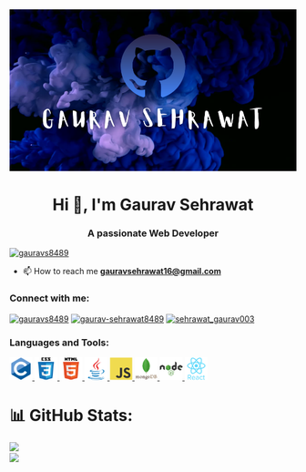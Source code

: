 <img src="images/header.png"/>
<h1 align="center">Hi 👋, I'm Gaurav Sehrawat</h1>
<h3 align="center">A passionate Web Developer</h3>

<p align="left"> <a href="https://twitter.com/gauravs8489" target="blank"><img src="https://img.shields.io/twitter/follow/gauravs8489?logo=twitter&style=for-the-badge" alt="gauravs8489" /></a> </p>



- 📫 How to reach me **gauravsehrawat16@gmail.com**

<h3 align="left">Connect with me:</h3>
<p align="left">
<a href="https://twitter.com/gauravs8489" target="blank"><img align="center" src="https://raw.githubusercontent.com/rahuldkjain/github-profile-readme-generator/master/src/images/icons/Social/twitter.svg" alt="gauravs8489" height="30" width="40" /></a>
<a href="https://linkedin.com/in/gaurav-sehrawat8489" target="blank"><img align="center" src="https://raw.githubusercontent.com/rahuldkjain/github-profile-readme-generator/master/src/images/icons/Social/linked-in-alt.svg" alt="gaurav-sehrawat8489" height="30" width="40" /></a>
<a href="https://instagram.com/sehrawat_gaurav003" target="blank"><img align="center" src="https://raw.githubusercontent.com/rahuldkjain/github-profile-readme-generator/master/src/images/icons/Social/instagram.svg" alt="sehrawat_gaurav003" height="30" width="40" /></a>
</p>

<h3 align="left">Languages and Tools:</h3>
<p align="left"> <a href="https://www.cprogramming.com/" target="_blank" rel="noreferrer"> <img src="https://raw.githubusercontent.com/devicons/devicon/master/icons/c/c-original.svg" alt="c" width="40" height="40"/> </a> <a href="https://www.w3schools.com/css/" target="_blank" rel="noreferrer"> <img src="https://raw.githubusercontent.com/devicons/devicon/master/icons/css3/css3-original-wordmark.svg" alt="css3" width="40" height="40"/> </a> <a href="https://www.w3.org/html/" target="_blank" rel="noreferrer"> <img src="https://raw.githubusercontent.com/devicons/devicon/master/icons/html5/html5-original-wordmark.svg" alt="html5" width="40" height="40"/> </a> <a href="https://www.java.com" target="_blank" rel="noreferrer"> <img src="https://raw.githubusercontent.com/devicons/devicon/master/icons/java/java-original.svg" alt="java" width="40" height="40"/> </a> <a href="https://developer.mozilla.org/en-US/docs/Web/JavaScript" target="_blank" rel="noreferrer"> <img src="https://raw.githubusercontent.com/devicons/devicon/master/icons/javascript/javascript-original.svg" alt="javascript" width="40" height="40"/> </a> <a href="https://www.mongodb.com/" target="_blank" rel="noreferrer"> <img src="https://raw.githubusercontent.com/devicons/devicon/master/icons/mongodb/mongodb-original-wordmark.svg" alt="mongodb" width="40" height="40"/> </a> <a href="https://nodejs.org" target="_blank" rel="noreferrer"> <img src="https://raw.githubusercontent.com/devicons/devicon/master/icons/nodejs/nodejs-original-wordmark.svg" alt="nodejs" width="40" height="40"/> </a> <a href="https://reactjs.org/" target="_blank" rel="noreferrer"> <img src="https://raw.githubusercontent.com/devicons/devicon/master/icons/react/react-original-wordmark.svg" alt="react" width="40" height="40"/> </a> </p>


# 📊 GitHub Stats:
![](https://github-readme-streak-stats.herokuapp.com/?user=gauravs8480&theme=dark&hide_border=true)<br/>
![](https://github-readme-stats.vercel.app/api/top-langs/?username=gauravs8480&theme=dark&hide_border=true&include_all_commits=false&count_private=false&layout=compact)
